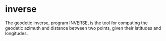 # inverse
The geodetic inverse, program INVERSE, is the tool for computing the geodetic azimuth and distance between two points, given their latitudes and longitudes.
